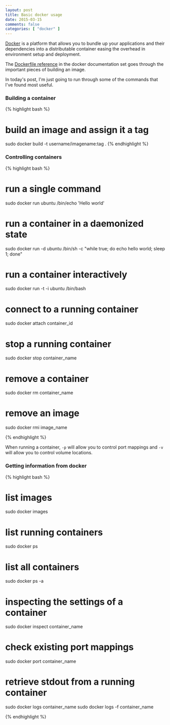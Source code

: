 ```yaml
---
layout: post
title: Basic docker usage
date: 2015-03-15
comments: false
categories: [ "docker" ]
---
```


[Docker](https://www.docker.com/) is a platform that allows you to bundle up your applications and their dependencies into a distributable container easing the overhead in environment setup and deployment.

The [Dockerfile reference](https://docs.docker.com/reference/builder/) in the docker documentation set goes through the important pieces of building an image. 

In today's post, I'm just going to run through some of the commands that I've found most useful.

### Building a container

{% highlight bash %}
# build an image and assign it a tag
sudo docker build -t username/imagename:tag .
{% endhighlight %}

### Controlling containers

{% highlight bash %}
# run a single command
sudo docker run ubuntu /bin/echo 'Hello world'

# run a container in a daemonized state
sudo docker run -d ubuntu /bin/sh -c "while true; do echo hello world; sleep 1; done"

# run a container interactively
sudo docker run -t -i ubuntu /bin/bash

# connect to a running container
sudo docker attach container_id

# stop a running container
sudo docker stop container_name

# remove a container
sudo docker rm container_name

# remove an image
sudo docker rmi image_name

{% endhighlight %}

When running a container, `-p` will allow you to control port mappings and `-v` will allow you to control volume locations.

### Getting information from docker

{% highlight bash %}
# list images
sudo docker images

# list running containers
sudo docker ps

# list all containers
sudo docker ps -a

# inspecting the settings of a container
sudo docker inspect container_name

# check existing port mappings
sudo docker port container_name 

# retrieve stdout from a running container
sudo docker logs container_name
sudo docker logs -f container_name

{% endhighlight %}
